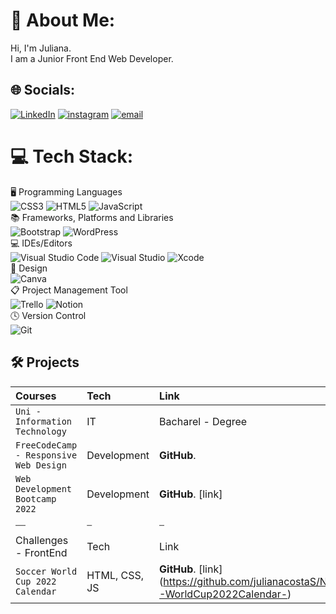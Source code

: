 # 💫 About Me:
Hi, I'm Juliana.<br>I am a Junior Front End Web Developer.<br>

## 🌐 Socials:
[![LinkedIn](https://img.shields.io/badge/LinkedIn-0077B5?style=for-the-badge&logo=linkedin&logoColor=white)](https://www.linkedin.com/in/juliana-costa-/)
[![instagram](https://img.shields.io/badge/Instagram-E4405F?style=for-the-badge&logo=instagram&logoColor=white)](https://www.instagram.com/ju_csantana/)
[![email](https://img.shields.io/badge/Gmail-D14836?style=for-the-badge&logo=gmail&logoColor=white)](mailto:julianacosta405@gmail.com?subject=[GitHub])


# 💻 Tech Stack:
🖥️ Programming Languages <br>
![CSS3](https://img.shields.io/badge/css3-%231572B6.svg?style=for-the-badge&logo=css3&logoColor=white) ![HTML5](https://img.shields.io/badge/html5-%23E34F26.svg?style=for-the-badge&logo=html5&logoColor=white) ![JavaScript](https://img.shields.io/badge/javascript-%23323330.svg?style=for-the-badge&logo=javascript&logoColor=%23F7DF1E) <br>
📚 Frameworks, Platforms and Libraries <br>
![Bootstrap](https://img.shields.io/badge/bootstrap-%23563D7C.svg?style=for-the-badge&logo=bootstrap&logoColor=white) ![WordPress](https://img.shields.io/badge/WordPress-%23117AC9.svg?style=for-the-badge&logo=WordPress&logoColor=white) <br>
💻 IDEs/Editors <br>
![Visual Studio Code](https://img.shields.io/badge/Visual%20Studio%20Code-0078d7.svg?style=for-the-badge&logo=visual-studio-code&logoColor=white) ![Visual Studio](https://img.shields.io/badge/Visual%20Studio-5C2D91.svg?style=for-the-badge&logo=visual-studio&logoColor=white) ![Xcode](https://img.shields.io/badge/Xcode-007ACC?style=for-the-badge&logo=Xcode&logoColor=white) <br>
🎨 Design <br>
![Canva](https://img.shields.io/badge/Canva-%2300C4CC.svg?style=for-the-badge&logo=Canva&logoColor=white) <br>
📋 Project Management Tool <br>
![Trello](https://img.shields.io/badge/Trello-%23026AA7.svg?style=for-the-badge&logo=Trello&logoColor=white) ![Notion](https://img.shields.io/badge/Notion-%23000000.svg?style=for-the-badge&logo=notion&logoColor=white) <br>
🕓 Version Control <br>
![Git](https://img.shields.io/badge/git-%23F05033.svg?style=for-the-badge&logo=git&logoColor=white) <br>

## 🛠 Projects

| Courses | Tech | Link   |
| :-------- |:------- | :------------------------- |
| `Uni - Information Technology`| IT| Bacharel - Degree|
| `FreeCodeCamp - Responsive Web Design` | Development| **GitHub**. |
| `Web Development Bootcamp 2022` | Development| **GitHub**. [link] |
|⎯⎯|⎯|⎯|
|  Challenges - FrontEnd   | Tech  | Link  |
| `Soccer World Cup 2022 Calendar` | HTML, CSS, JS | **GitHub**. [link] (https://github.com/julianacostaS/NLW-WorldCup2022Calendar-) |


<!--
### ✍️ Random Dev Quote
![](https://quotes-github-readme.vercel.app/api?type=horizontal&theme=radical)
---
[![](https://visitcount.itsvg.in/api?id=julianaCosta&label=Profile%20Views&color=10&icon=5&pretty=true)](https://visitcount.itsvg.in)
